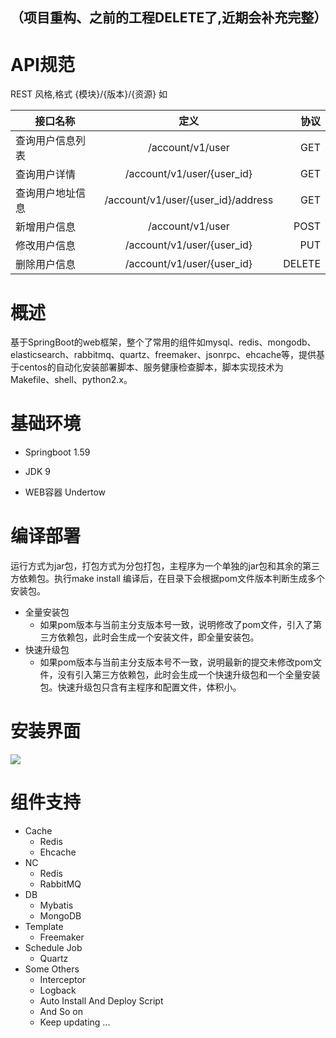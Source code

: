 （项目重构、之前的工程DELETE了,近期会补充完整）
--- 
# API规范
REST 风格,格式 {模块}/{版本}/{资源} 如

| 接口名称      | 定义       | 协议  |
| ------------- |:-------------:| -----:|
| 查询用户信息列表      |  /account/v1/user | GET
| 查询用户详情      |  /account/v1/user/{user_id} | GET| 
| 查询用户地址信息      |  /account/v1/user/{user_id}/address | GET| 
| 新增用户信息 | /account/v1/user    |    POST |
| 修改用户信息 | /account/v1/user/{user_id}    |    PUT |
| 删除用户信息 | /account/v1/user/{user_id}    |    DELETE |





# 概述
  基于SpringBoot的web框架，整个了常用的组件如mysql、redis、mongodb、elasticsearch、rabbitmq、quartz、freemaker、jsonrpc、ehcache等，提供基于centos的自动化安装部署脚本、服务健康检查脚本，脚本实现技术为Makefile、shell、python2.x。
  
# 基础环境 
- Springboot 1.59

- JDK 9

- WEB容器 Undertow

# 编译部署 
运行方式为jar包，打包方式为分包打包，主程序为一个单独的jar包和其余的第三方依赖包。执行make install 编译后，在目录下会根据pom文件版本判断生成多个安装包。

- 全量安装包 
    - 如果pom版本与当前主分支版本号一致，说明修改了pom文件，引入了第三方依赖包，此时会生成一个安装文件，即全量安装包。
- 快速升级包
    - 如果pom版本与当前主分支版本号不一致，说明最新的提交未修改pom文件，没有引入第三方依赖包，此时会生成一个快速升级包和一个全量安装包。快速升级包只含有主程序和配置文件，体积小。

# 安装界面
![](http://imaginary1.cn/install-new.png)


# 组件支持 
- Cache
  - Redis
  - Ehcache
- NC
  - Redis
  - RabbitMQ    
- DB
  - Mybatis
  - MongoDB
- Template
  - Freemaker
- Schedule Job
  - Quartz
- Some Others
  - Interceptor
  - Logback
  - Auto Install And Deploy Script
  - And So on
  - Keep updating ... 
 
